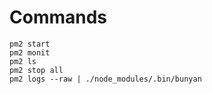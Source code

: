 # Commands

    pm2 start
    pm2 monit
    pm2 ls
    pm2 stop all
    pm2 logs --raw | ./node_modules/.bin/bunyan
